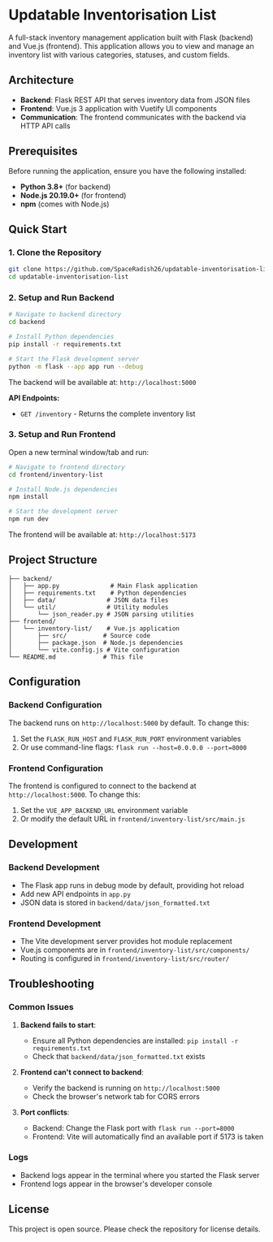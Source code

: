 # Updatable Inventorisation List

A full-stack inventory management application built with Flask (backend) and Vue.js (frontend). This application allows you to view and manage an inventory list with various categories, statuses, and custom fields.

## Architecture

- **Backend**: Flask REST API that serves inventory data from JSON files
- **Frontend**: Vue.js 3 application with Vuetify UI components
- **Communication**: The frontend communicates with the backend via HTTP API calls

## Prerequisites

Before running the application, ensure you have the following installed:

- **Python 3.8+** (for backend)
- **Node.js 20.19.0+** (for frontend)
- **npm** (comes with Node.js)

## Quick Start

### 1. Clone the Repository

```bash
git clone https://github.com/SpaceRadish26/updatable-inventorisation-list.git
cd updatable-inventorisation-list
```

### 2. Setup and Run Backend

```bash
# Navigate to backend directory
cd backend

# Install Python dependencies
pip install -r requirements.txt

# Start the Flask development server
python -m flask --app app run --debug
```

The backend will be available at: `http://localhost:5000`

**API Endpoints:**
- `GET /inventory` - Returns the complete inventory list

### 3. Setup and Run Frontend

Open a new terminal window/tab and run:

```bash
# Navigate to frontend directory
cd frontend/inventory-list

# Install Node.js dependencies
npm install

# Start the development server
npm run dev
```

The frontend will be available at: `http://localhost:5173`

## Project Structure

```
├── backend/
│   ├── app.py              # Main Flask application
│   ├── requirements.txt    # Python dependencies
│   ├── data/              # JSON data files
│   └── util/              # Utility modules
│       └── json_reader.py # JSON parsing utilities
├── frontend/
│   └── inventory-list/    # Vue.js application
│       ├── src/          # Source code
│       ├── package.json  # Node.js dependencies
│       └── vite.config.js # Vite configuration
└── README.md             # This file
```

## Configuration

### Backend Configuration

The backend runs on `http://localhost:5000` by default. To change this:

1. Set the `FLASK_RUN_HOST` and `FLASK_RUN_PORT` environment variables
2. Or use command-line flags: `flask run --host=0.0.0.0 --port=8000`

### Frontend Configuration

The frontend is configured to connect to the backend at `http://localhost:5000`. To change this:

1. Set the `VUE_APP_BACKEND_URL` environment variable
2. Or modify the default URL in `frontend/inventory-list/src/main.js`

## Development

### Backend Development

- The Flask app runs in debug mode by default, providing hot reload
- Add new API endpoints in `app.py`
- JSON data is stored in `backend/data/json_formatted.txt`

### Frontend Development

- The Vite development server provides hot module replacement
- Vue.js components are in `frontend/inventory-list/src/components/`
- Routing is configured in `frontend/inventory-list/src/router/`

## Troubleshooting

### Common Issues

1. **Backend fails to start**: 
   - Ensure all Python dependencies are installed: `pip install -r requirements.txt`
   - Check that `backend/data/json_formatted.txt` exists

2. **Frontend can't connect to backend**:
   - Verify the backend is running on `http://localhost:5000`
   - Check the browser's network tab for CORS errors

3. **Port conflicts**:
   - Backend: Change the Flask port with `flask run --port=8000`
   - Frontend: Vite will automatically find an available port if 5173 is taken

### Logs

- Backend logs appear in the terminal where you started the Flask server
- Frontend logs appear in the browser's developer console



## License

This project is open source. Please check the repository for license details.
